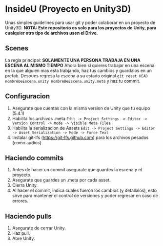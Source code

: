 # InsideU (Proyecto en Unity3D)

Unas simples guidelines para usar git y poder colaborar en un proyecto de Unity3D. 
**NOTA: Este repositorio es solo para los proyectos de Unity, para cualquier otro tipo de archivos usen el Drive.**

## Scenes

La regla principal: **SOLAMENTE UNA PERSONA TRABAJA EN UNA ESCENA AL MISMO TIEMPO**
Ahora bien si quieres trabajar en una escena en la que alguien mas esta trabjando,
haz tus cambios y guardalos en un prefab. Despues regresa la escena a su estado original `` git reset HEAD nombreDeEscena.unity nombreDeEscena.unity.meta `` y haz tu commit.

## Configuracion

1. Asegurate que cuentas con la misma version de Unity que tu equipo (5.4.1)
2. Habilita los archivos .meta `` Edit -> Project Settings -> Editor -> Version Control -> Mode -> Visible Meta Files ``
3. Habilita la serializacion de Assets `` Edit -> Project Settings -> Editor -> Asset Serialization -> Mode -> Force Text ``
4. Instalar git-lfs (https://git-lfs.github.com) para los archivos pesados (como audios)

## Haciendo commits

1. Antes de hacer un commit asegurate que guardes la escena y el proyecto.
2. Asegurate que guardes un .meta por cada asset.
3. Cierra Unity.
4. Al hacer el commit, indica cuales fueron los cambios (y detallalos), esto sirve para mantener el control de versiones y poder regresar en caso de errores.

## Haciendo pulls

1. Asegurate de cerrar Unity.
2. Haz pull.
3. Abre Unity.
